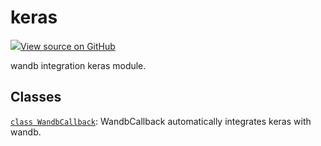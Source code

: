 # keras

<!-- Insert buttons and diff -->


[![](https://www.tensorflow.org/images/GitHub-Mark-32px.png)View source on GitHub](https://www.github.com/wandb/client/tree/v0.10.28/wandb/integration/keras/__init__.py)




wandb integration keras module.



## Classes

[`class WandbCallback`](./wandbcallback.md): WandbCallback automatically integrates keras with wandb.

